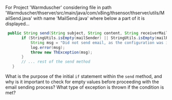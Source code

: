 For Project 'Warmduscher' considering file in path 'Warmduscher/thserver/src/main/java/com/x8ing/thsensor/thserver/utils/MailSend.java' with name 'MailSend.java' where below a part of it is displayed...
```java
 public String send(String subject, String content, String receiverMails) {
       if (StringUtils.isEmpty(mailSender) || StringUtils.isEmpty(mailPassword) || StringUtils.isEmpty(receiverMails)) {
           String msg = "Did not send email, as the configuration was invalid or no receiver was given.";
           log.error(msg);
           throw new ThException(msg);
       }
       // ... rest of the send method
   }
```
What is the purpose of the initial `if` statement within the `send` method, and why is it important to check for empty values before proceeding with the email sending process? What type of exception is thrown if the condition is met?